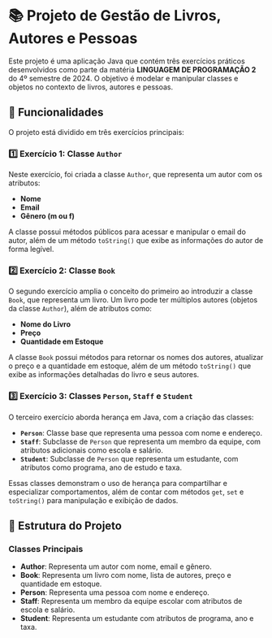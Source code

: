 # 📚 Projeto de Gestão de Livros, Autores e Pessoas

Este projeto é uma aplicação Java que contém três exercícios práticos desenvolvidos como parte da matéria **LINGUAGEM DE PROGRAMAÇÃO 2** do 4º semestre de 2024. O objetivo é modelar e manipular classes e objetos no contexto de livros, autores e pessoas.

## 🚀 Funcionalidades
O projeto está dividido em três exercícios principais:

### 1️⃣ Exercício 1: Classe `Author`
Neste exercício, foi criada a classe `Author`, que representa um autor com os atributos:
- **Nome**
- **Email**
- **Gênero (m ou f)**

A classe possui métodos públicos para acessar e manipular o email do autor, além de um método `toString()` que exibe as informações do autor de forma legível.

### 2️⃣ Exercício 2: Classe `Book`
O segundo exercício amplia o conceito do primeiro ao introduzir a classe `Book`, que representa um livro. Um livro pode ter múltiplos autores (objetos da classe `Author`), além de atributos como:
- **Nome do Livro**
- **Preço**
- **Quantidade em Estoque**

A classe `Book` possui métodos para retornar os nomes dos autores, atualizar o preço e a quantidade em estoque, além de um método `toString()` que exibe as informações detalhadas do livro e seus autores.

### 3️⃣ Exercício 3: Classes `Person`, `Staff` e `Student`
O terceiro exercício aborda herança em Java, com a criação das classes:
- **`Person`**: Classe base que representa uma pessoa com nome e endereço.
- **`Staff`**: Subclasse de `Person` que representa um membro da equipe, com atributos adicionais como escola e salário.
- **`Student`**: Subclasse de `Person` que representa um estudante, com atributos como programa, ano de estudo e taxa.

Essas classes demonstram o uso de herança para compartilhar e especializar comportamentos, além de contar com métodos `get`, `set` e `toString()` para manipulação e exibição de dados.

## 📑 Estrutura do Projeto

### Classes Principais
- **Author**: Representa um autor com nome, email e gênero.
- **Book**: Representa um livro com nome, lista de autores, preço e quantidade em estoque.
- **Person**: Representa uma pessoa com nome e endereço.
- **Staff**: Representa um membro da equipe escolar com atributos de escola e salário.
- **Student**: Representa um estudante com atributos de programa, ano e taxa.


